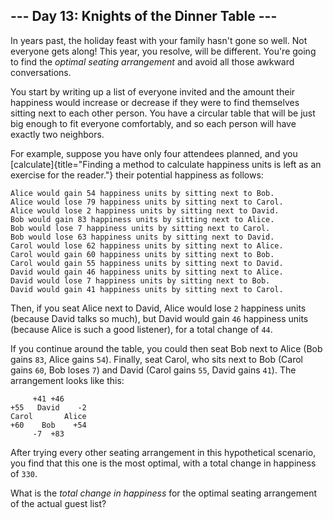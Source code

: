 ## \-\-- Day 13: Knights of the Dinner Table \-\--

In years past, the holiday feast with your family hasn\'t gone so well.
Not everyone gets along! This year, you resolve, will be different.
You\'re going to find the *optimal seating arrangement* and avoid all
those awkward conversations.

You start by writing up a list of everyone invited and the amount their
happiness would increase or decrease if they were to find themselves
sitting next to each other person. You have a circular table that will
be just big enough to fit everyone comfortably, and so each person will
have exactly two neighbors.

For example, suppose you have only four attendees planned, and you
[calculate]{title="Finding a method to calculate happiness units is left as an exercise for the reader."}
their potential happiness as follows:

    Alice would gain 54 happiness units by sitting next to Bob.
    Alice would lose 79 happiness units by sitting next to Carol.
    Alice would lose 2 happiness units by sitting next to David.
    Bob would gain 83 happiness units by sitting next to Alice.
    Bob would lose 7 happiness units by sitting next to Carol.
    Bob would lose 63 happiness units by sitting next to David.
    Carol would lose 62 happiness units by sitting next to Alice.
    Carol would gain 60 happiness units by sitting next to Bob.
    Carol would gain 55 happiness units by sitting next to David.
    David would gain 46 happiness units by sitting next to Alice.
    David would lose 7 happiness units by sitting next to Bob.
    David would gain 41 happiness units by sitting next to Carol.

Then, if you seat Alice next to David, Alice would lose `2` happiness
units (because David talks so much), but David would gain `46` happiness
units (because Alice is such a good listener), for a total change of
`44`.

If you continue around the table, you could then seat Bob next to Alice
(Bob gains `83`, Alice gains `54`). Finally, seat Carol, who sits next
to Bob (Carol gains `60`, Bob loses `7`) and David (Carol gains `55`,
David gains `41`). The arrangement looks like this:

         +41 +46
    +55   David    -2
    Carol       Alice
    +60    Bob    +54
         -7  +83

After trying every other seating arrangement in this hypothetical
scenario, you find that this one is the most optimal, with a total
change in happiness of `330`.

What is the *total change in happiness* for the optimal seating
arrangement of the actual guest list?
